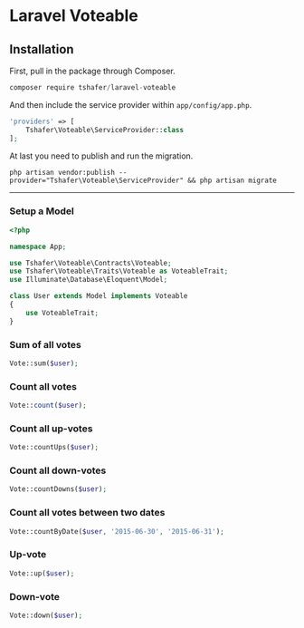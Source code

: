 # Laravel Voteable

## Installation

First, pull in the package through Composer.

```js
composer require tshafer/laravel-voteable
```

And then include the service provider within `app/config/app.php`.

```php
'providers' => [
    Tshafer\Voteable\ServiceProvider::class
];
```

At last you need to publish and run the migration.

```
php artisan vendor:publish --provider="Tshafer\Voteable\ServiceProvider" && php artisan migrate
```

-----

### Setup a Model
```php
<?php

namespace App;

use Tshafer\Voteable\Contracts\Voteable;
use Tshafer\Voteable\Traits\Voteable as VoteableTrait;
use Illuminate\Database\Eloquent\Model;

class User extends Model implements Voteable
{
    use VoteableTrait;
}

```

### Sum of all votes
```php
Vote::sum($user);
```

### Count all votes
```php
Vote::count($user);
```

### Count all up-votes
```php
Vote::countUps($user);
```

### Count all down-votes
```php
Vote::countDowns($user);
```

### Count all votes between two dates
```php
Vote::countByDate($user, '2015-06-30', '2015-06-31');
```

### Up-vote
```php
Vote::up($user);
```

### Down-vote
```php
Vote::down($user);
```
